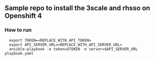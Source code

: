 ## Sample repo to install the 3scale and rhsso on Openshift 4


### How to run
```console
  export TOKEN=<REPLACE_WITH_API_TOKEN>
  export API_SERVER_URL=<REPLACE_WITH_API_SERVER_URL>
  ansible-playbook -e token=$TOKEN -e server=$API_SERVER_URL playbook.yaml
```
